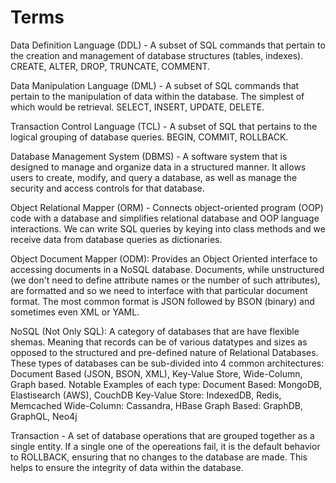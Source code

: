 # Terms

Data Definition Language (DDL) - A subset of SQL commands that pertain to the creation and management of database structures (tables, indexes). CREATE, ALTER, DROP, TRUNCATE, COMMENT.

Data Manipulation Language (DML) - A subset of SQL commands that pertain to the manipulation of data within the database. The simplest of which would be retrieval. SELECT, INSERT, UPDATE, DELETE.

Transaction Control Language (TCL) - A subset of SQL that pertains to the logical grouping of database queries. BEGIN, COMMIT, ROLLBACK.

Database Management System (DBMS) - A software system that is designed to manage and organize data in a structured manner. It allows users to create, modify, and query a database, as well as manage the security and access controls for that database.

Object Relational Mapper (ORM) - Connects object-oriented program (OOP) code with a database and simplifies relational database and OOP language interactions. We can write SQL queries by keying into class methods and we receive data from database queries as dictionaries.

Object Document Mapper (ODM): Provides an Object Oriented interface to accessing documents in a NoSQL database. Documents, while unstructured (we don't need to define attribute names or the number of such attributes), are formatted and so we need to interface with that particular document format. The most common format is JSON followed by BSON (binary) and sometimes even XML or YAML.

NoSQL (Not Only SQL): A category of databases that are have flexible shemas. Meaning that records can be of various datatypes and sizes as opposed to the structured and pre-defined nature of Relational Databases. These types of databases can be sub-divided into 4 common architectures: Document Based (JSON, BSON, XML), Key-Value Store, Wide-Column, Graph based.
Notable Examples of each type:
Document Based: MongoDB, Elastisearch (AWS), CouchDB
Key-Value Store: IndexedDB, Redis, Memcached
Wide-Column: Cassandra, HBase
Graph Based: GraphDB, GraphQL, Neo4j

Transaction - A set of database operations that are grouped together as a single entity. If a single one of the opereations fail, it is the default behavior to ROLLBACK, ensuring that no changes to the database are made. This helps to ensure the integrity of data within the database.
